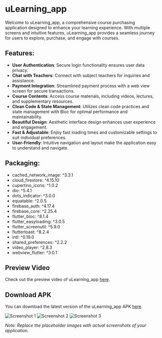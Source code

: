 # uLearning_app

Welcome to uLearning_app, a comprehensive course purchasing application designed to enhance your learning experience. With multiple screens and intuitive features, uLearning_app provides a seamless journey for users to explore, purchase, and engage with courses.

## Features:
- **User Authentication**: Secure login functionality ensures user data privacy.
- **Chat with Teachers**: Connect with subject teachers for inquiries and assistance.
- **Payment Integration**: Streamlined payment process with a web view screen for secure transactions.
- **Course Contents**: Access course materials, including videos, lectures, and supplementary resources.
- **Clean Code & State Management**: Utilizes clean code practices and state management with Bloc for optimal performance and maintainability.
- **Beautiful Design**: Aesthetic interface design enhances user experience and engagement.
- **Fast & Adjustable**: Enjoy fast loading times and customizable settings to suit individual preferences.
- **User-Friendly**: Intuitive navigation and layout make the application easy to understand and navigate.

## Packaging:
- cached_network_image: ^3.3.1
- cloud_firestore: ^4.15.10
- cupertino_icons: ^1.0.2
- dio: ^5.4.1
- dots_indicator: ^3.0.0
- equatable: ^2.0.5
- firebase_auth: ^4.17.4
- firebase_core: ^2.25.4
- flutter_bloc: ^8.1.4
- flutter_easyloading: ^3.0.5
- flutter_screenutil: ^5.9.0
- fluttertoast: ^8.2.4
- intl: ^0.19.0
- shared_preferences: ^2.2.2
- video_player: ^2.8.3
- webview_flutter: ^3.0.1

## Preview Video

Check out the preview video of uLearning_app [here](link_to_video_file).

## Download APK

You can download the latest version of the uLearning_app APK [here](link_to_apk_file).

![Screenshot 1](https://via.placeholder.com/600x400)
![Screenshot 2](https://via.placeholder.com/600x400)
![Screenshot 3](https://via.placeholder.com/600x400)

*Note: Replace the placeholder images with actual screenshots of your application.*

